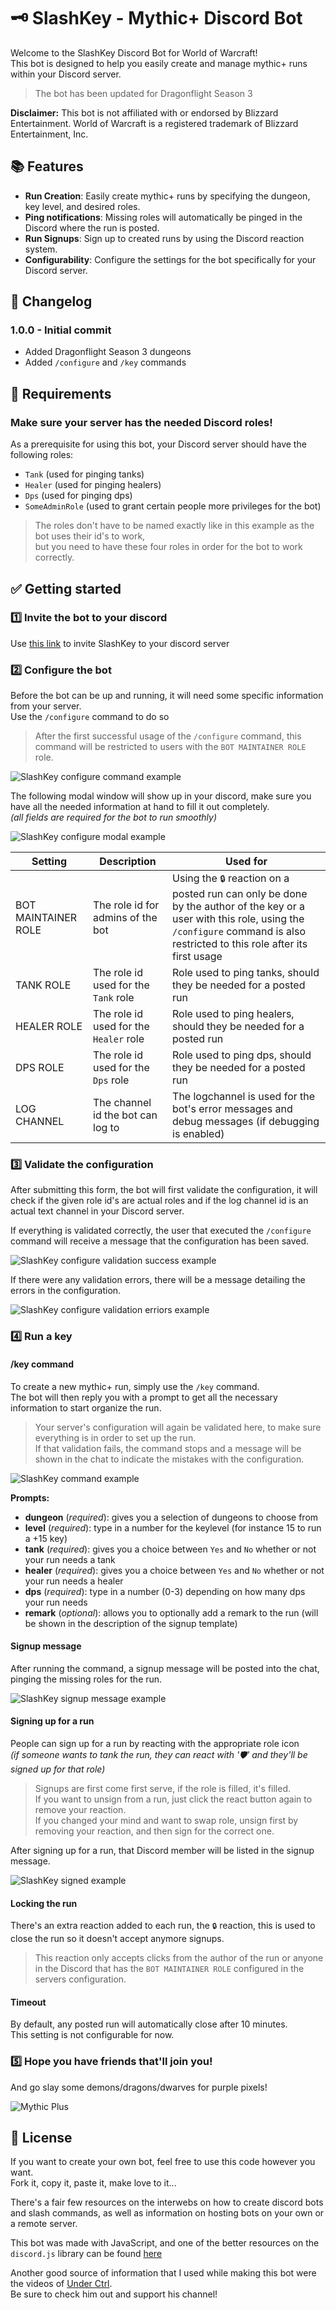 # 🗝️ SlashKey - Mythic+ Discord Bot

Welcome to the SlashKey Discord Bot for World of Warcraft!  
This bot is designed to help you easily create and manage mythic+ runs within your Discord server.

> The bot has been updated for Dragonflight Season 3

**Disclaimer:** This bot is not affiliated with or endorsed by Blizzard Entertainment. World of Warcraft is a registered trademark of Blizzard Entertainment, Inc.

## 📚 Features

- **Run Creation**: Easily create mythic+ runs by specifying the dungeon, key level, and desired roles.
- **Ping notifications**: Missing roles will automatically be pinged in the Discord where the run is posted.
- **Run Signups**: Sign up to created runs by using the Discord reaction system.
- **Configurability**: Configure the settings for the bot specifically for your Discord server.

## 📑 Changelog

### 1.0.0 - Initial commit

- Added Dragonflight Season 3 dungeons
- Added `/configure` and `/key` commands

## 🛑 Requirements

### Make sure your server has the needed Discord roles!

As a prerequisite for using this bot, your Discord server should have the following roles:
- `Tank` (used for pinging tanks)
- `Healer` (used for pinging healers)
- `Dps` (used for pinging dps)
- `SomeAdminRole` (used to grant certain people more privileges for the bot)

> The roles don't have to be named exactly like in this example as the bot uses their id's to work,  
but you need to have these four roles in order for the bot to work correctly.

## ✅ Getting started

### 1️⃣ Invite the bot to your discord

Use [this link](https://discord.com/oauth2/authorize?client_id=1214206044168003614&permissions=2147494976&scope=bot+applications.commands) to invite SlashKey to your discord server  

### 2️⃣ Configure the bot

Before the bot can be up and running, it will need some specific information from your server.  
Use the `/configure` command to do so 
> After the first successful usage of the `/configure` command, this command will be restricted to users with the `BOT MAINTAINER ROLE` role.

![SlashKey configure command example](/assets/slashkey-configurate-command.png "SlashKey configure command example")

The following modal window will show up in your discord, make sure you have all the needed information at hand to fill it out completely.  
*(all fields are required for the bot to run smoothly)*

![SlashKey configure modal example](/assets/slashkey-configurate-modal.png "SlashKey configure modal example")
 

| Setting      | Description | Used for |
| ----------- | ----------- | - |
| BOT MAINTAINER ROLE   | The role id for admins of the bot         | Using the `🔒` reaction on a posted run can only be done by the author of the key or a user with this role, using the `/configure` command is also restricted to this role after its first usage |
| TANK ROLE             | The role id used for the `Tank` role      | Role used to ping tanks, should they be needed for a posted run |
| HEALER ROLE           | The role id used for the `Healer` role    | Role used to ping healers, should they be needed for a posted run |
| DPS ROLE              | The role id used for the `Dps` role       | Role used to ping dps, should they be needed for a posted run |
| LOG CHANNEL           | The channel id the bot can log to         | The logchannel is used for the bot's error messages and debug messages (if debugging is enabled) |
  
### 3️⃣ Validate the configuration

After submitting this form, the bot will first validate the configuration, it will check if the given role id's are actual roles and if the log channel id is an actual text channel in your Discord server.

If everything is validated correctly, the user that executed the `/configure` command will receive a message that the configuration has been saved.

![SlashKey configure validation success example](/assets/slashkey-configurate-validation-success.png "SlashKey configure validation success example")

If there were any validation errors, there will be a message detailing the errors in the configuration.

![SlashKey configure validation erriors example](/assets/slashkey-configurate-validation-failed.png "SlashKey configure validation errors example")

### 4️⃣ Run a key
#### /key command
To create a new mythic+ run, simply use the `/key` command.  
The bot will then reply you with a prompt to get all the necessary information to start organize the run.

> Your server's configuration will again be validated here, to make sure everything is in order to set up the run.  
If that validation fails, the command stops and a message will be shown in the chat to indicate the mistakes with the configuration.

![SlashKey command example](/assets/slashkey-key-command.png "SlashKey command example")

**Prompts:**
- **dungeon** (*required*): gives you a selection of dungeons to choose from
- **level** (*required*): type in a number for the keylevel (for instance 15 to run a +15 key)
- **tank** (*required*): gives you a choice between `Yes` and `No` whether or not your run needs a tank
- **healer** (*required*): gives you a choice between `Yes` and `No` whether or not your run needs a healer
- **dps** (*required*): type in a number (0-3) depending on how many dps your run needs
- **remark** (*optional*): allows you to optionally add a remark to the run (will be shown in the description of the signup template)

#### Signup message

After running the command, a signup message will be posted into the chat, pinging the missing roles for the run.  

![SlashKey signup message example](/assets/slashkey-embed.png "SlashKey signup message example")

#### Signing up for a run
People can sign up for a run by reacting with the appropriate role icon  
*(if someone wants to tank the run, they can react with '🛡️' and they'll be signed up for that role)*  

>Signups are first come first serve, if the role is filled, it's filled.  
If you want to unsign from a run, just click the react button again to remove your reaction.  
If you changed your mind and want to swap role, unsign first by removing your reaction, and then sign for the correct one.  

After signing up for a run, that Discord member will be listed in the signup message.

![SlashKey signed example](/assets/slashkey-embed-signed.png "SlashKey signed example")

#### Locking the run

There's an extra reaction added to each run, the `🔒` reaction, this is used to close the run so it doesn't accept anymore signups.
> This reaction only accepts clicks from the author of the run or anyone in the Discord that has the `BOT MAINTAINER ROLE` configured in the servers configuration.

#### Timeout
By default, any posted run will automatically close after 10 minutes.  
This setting is not configurable for now.

### 5️⃣ Hope you have friends that'll join you!
And go slay some demons/dragons/dwarves for purple pixels!

![Mythic Plus](https://media.makeameme.org/created/goes-into-mythic.jpg "Mythic Plus")

## 📃 License

If you want to create your own bot, feel free to use this code however you want.  
Fork it, copy it, paste it, make love to it...

There's a fair few resources on the interwebs on how to create discord bots and slash commands, as well as information on hosting bots on your own or a remote server.  

This bot was made with JavaScript, and one of the better resources on the `discord.js` library can be found [here](https://discordjs.guide/preparations/setting-up-a-bot-application.html#creating-your-bot)  

Another good source of information that I used while making this bot were the videos of [Under Ctrl](https://www.youtube.com/@UnderCtrl).  
Be sure to check him out and support his channel!